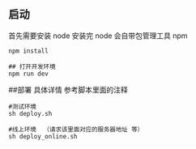## 启动
首先需要安装 node  安装完 node 会自带包管理工具 npm
```
npm install

## 打开开发环境
npm run dev
```

##部署
具体详情 参考脚本里面的注释
```
#测试环境
sh deploy.sh

#线上环境  （请求该里面对应的服务器地址 等）
sh deploy_online.sh
```